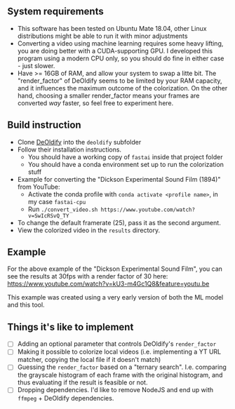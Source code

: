 ## System requirements
* This software has been tested on Ubuntu Mate 18.04, other Linux distributions might be able to run it with minor adjustments
* Converting a video using machine learning requires some heavy lifting, you are doing better with a CUDA-supporting GPU.
  I developed this program using a modern CPU only, so you should do fine in either case - just slower.
* Have >= 16GB of RAM, and allow your system to swap a litte bit. The "render_factor" of DeOldify seems to be limited by your RAM capacity, and it influences the maximum outcome of the colorization. On the other hand, choosing a smaller render_factor means your frames are converted _way_ faster, so feel free to experiment here.

## Build instruction
* Clone [DeOldify](https://github.com/jantic/DeOldify/) into the `deoldify` subfolder
* Follow their installation instructions. 
  * You should have a working copy of `fastai` inside that project folder
  * You should have a conda environment set up to run the colorization stuff
* Example for converting the "Dickson Experimental Sound Film (1894)" from YouTube:
  * Activate the conda profile with `conda activate <profile name>`, in my case `fastai-cpu`
  * Run `./convert_video.sh https://www.youtube.com/watch?v=SwIcRSvQ_TY`
* To change the default framerate (25), pass it as the second argument.
* View the colorized video in the `results` directory.

## Example
For the above example of the "Dickson Experimental Sound Film", you can see the results at 30fps with a render factor of 30 here:
https://www.youtube.com/watch?v=kU3-m4Gc1Q8&feature=youtu.be

This example was created using a very early version of both the ML model and this tool.

## Things it's like to implement

* [ ] Adding an optional parameter that controls DeOldify's `render_factor`
* [ ] Making it possible to colorize local videos (i.e. implementing a YT URL matcher, copying the local file if it doesn't match)
* [ ] Guessing the `render_factor` based on a "ternary search". I.e. comparing the grayscale histogram of each frame with the original histogram, and thus evaluating if the result is feasible or not.
* [ ] Dropping dependencies. I'd like to remove NodeJS and end up with `ffmpeg` + DeOldify dependencies.